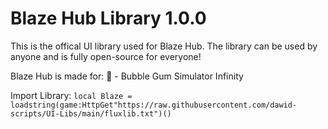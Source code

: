 # Blaze Hub Library 1.0.0

This is the offical UI library used for Blaze Hub.
The library can be used by anyone and is fully open-source for everyone!

Blaze Hub is made for:
🫧 - Bubble Gum Simulator Infinity

Import Library:
```local Blaze = loadstring(game:HttpGet"https://raw.githubusercontent.com/dawid-scripts/UI-Libs/main/fluxlib.txt")()```
